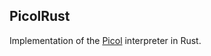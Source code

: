 ## PicolRust

Implementation of the [Picol](https://github.com/antirez/picol/tree/main) interpreter in Rust. 
